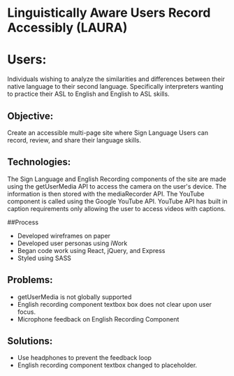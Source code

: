 #  Linguistically Aware Users Record Accessibly (LAURA)

# Users:
Individuals wishing to analyze the similarities and differences between their native language to their second language. Specifically interpreters wanting to practice their ASL to English and English to ASL skills.

## Objective:
Create an accessible multi-page site where Sign Language Users can record, review, and share their language skills.

## Technologies:
The Sign Language and English Recording components of the site are made using the getUserMedia API to access the camera on the user's device. The information is then stored with the mediaRecorder API.
The YouTube component is called using the Google YouTube API. YouTube API has built in caption requirements only allowing the user to access videos with captions.

##Process
* Developed wireframes on paper
* Developed user personas using iWork
* Began code work using React, jQuery, and Express
* Styled using SASS

## Problems:
* getUserMedia is not globally supported
* English recording component textbox box does not clear upon user focus.
* Microphone feedback on English Recording Component

##  Solutions:
* Use headphones to prevent the feedback loop
* English recording component textbox changed to placeholder.

